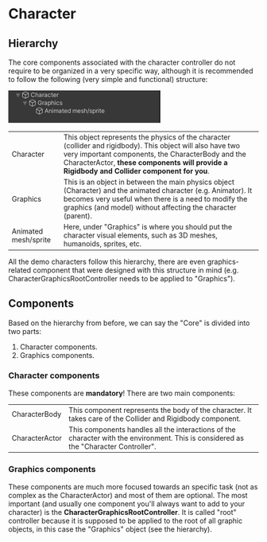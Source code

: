 # Character

## Hierarchy

The core components associated with the character controller do not require to be organized in a very specific way, although it is recommended to follow the following \(very simple and functional\) structure:

![](../../.gitbook/assets/imagen%20%2859%29.png)

|  |  |
| :--- | :--- |
| Character | This object represents the physics of the character \(collider and rigidbody\). This object will also have two very important components, the CharacterBody and the CharacterActor, **these components will provide a Rigidbody and Collider component for you**. |
| Graphics | This is an object in between the main physics object \(Character\) and the animated character \(e.g. Animator\). It becomes very useful when there is a need to modify the graphics \(and model\) without affecting the character \(parent\). |
| Animated mesh/sprite | Here, under "Graphics" is where you should put the character visual elements, such as 3D meshes, humanoids, sprites, etc. |

All the demo characters follow this hierarchy, there are even graphics-related component that were designed with this structure in mind \(e.g. CharacterGraphicsRootController needs to be applied to "Graphics"\).

## Components

Based on the hierarchy from before, we can say the "Core" is divided into two parts:

1. Character components.
2. Graphics components.

### Character components

These components are **mandatory**! There are two main components:

|  |  |
| :--- | :--- |
| CharacterBody | This component represents the body of the character. It takes care of the Collider and Rigidbody component. |
| CharacterActor | This components handles all the interactions of the character with the environment. This is considered as the "Character Controller". |

### Graphics components

These components are much more focused towards an specific task \(not as complex as the CharacterActor\) and most of them are optional. The most important \(and usually one component you'll always want to add to your character\) is the **CharacterGraphicsRootController**. It is called "root" controller because it is supposed to be applied to the root of all graphic objects, in this case the "Graphics" object \(see the hierarchy\).

